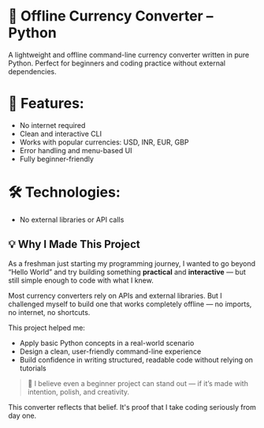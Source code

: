 # 💱 Offline Currency Converter – Python

A lightweight and offline command-line currency converter written in pure Python. Perfect for beginners and coding practice without external dependencies.

# 🌟 Features:

- No internet required
- Clean and interactive CLI
- Works with popular currencies: USD, INR, EUR, GBP
- Error handling and menu-based UI
- Fully beginner-friendly

# 🛠️ Technologies:

- No external libraries or API calls


## 💡 Why I Made This Project

As a freshman just starting my programming journey, I wanted to go beyond “Hello World” and try building something **practical** and **interactive** — but still simple enough to code with what I knew.

Most currency converters rely on APIs and external libraries. But I challenged myself to build one that works completely offline — no imports, no internet, no shortcuts.

This project helped me:
- Apply basic Python concepts in a real-world scenario
- Design a clean, user-friendly command-line experience
- Build confidence in writing structured, readable code without relying on tutorials

> 📌 I believe even a beginner project can stand out — if it’s made with intention, polish, and creativity.

This converter reflects that belief. It's proof that I take coding seriously from day one.




